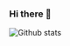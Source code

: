 ### Hi there 👋

![Github stats](https://github-readme-stats.vercel.app/api?username=RodrigoMardonesAlvarez)

